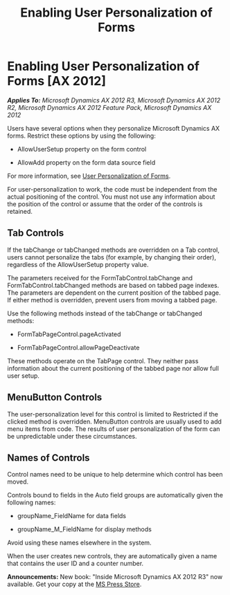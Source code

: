 ﻿---
title: Enabling User Personalization of Forms
TOCTitle: Enabling User Personalization of Forms
ms:assetid: de3aa951-220e-498a-a378-8c2810f8a266
ms:mtpsurl: https://msdn.microsoft.com/en-us/library/Aa877413(v=AX.60)
ms:contentKeyID: 35252085
ms.date: 05/18/2015
mtps_version: v=AX.60
---

# Enabling User Personalization of Forms [AX 2012]


_**Applies To:** Microsoft Dynamics AX 2012 R3, Microsoft Dynamics AX 2012 R2, Microsoft Dynamics AX 2012 Feature Pack, Microsoft Dynamics AX 2012_

Users have several options when they personalize Microsoft Dynamics AX forms. Restrict these options by using the following:

  - AllowUserSetup property on the form control

  - AllowAdd property on the form data source field

For more information, see [User Personalization of Forms](user-personalization-of-forms.md).

For user-personalization to work, the code must be independent from the actual positioning of the control. You must not use any information about the position of the control or assume that the order of the controls is retained.

## Tab Controls

If the tabChange or tabChanged methods are overridden on a Tab control, users cannot personalize the tabs (for example, by changing their order), regardless of the AllowUserSetup property value.

The parameters received for the FormTabControl.tabChange and FormTabControl.tabChanged methods are based on tabbed page indexes. The parameters are dependent on the current position of the tabbed page. If either method is overridden, prevent users from moving a tabbed page.

Use the following methods instead of the tabChange or tabChanged methods:

  - FormTabPageControl.pageActivated

  - FormTabPageControl.allowPageDeactivate

These methods operate on the TabPage control. They neither pass information about the current positioning of the tabbed page nor allow full user setup.

## MenuButton Controls

The user-personalization level for this control is limited to Restricted if the clicked method is overridden. MenuButton controls are usually used to add menu items from code. The results of user personalization of the form can be unpredictable under these circumstances.

## Names of Controls

Control names need to be unique to help determine which control has been moved.

Controls bound to fields in the Auto field groups are automatically given the following names:

  - groupName\_FieldName for data fields

  - groupName\_M\_FieldName for display methods

Avoid using these names elsewhere in the system.

When the user creates new controls, they are automatically given a name that contains the user ID and a counter number.

  
**Announcements:** New book: "Inside Microsoft Dynamics AX 2012 R3" now available. Get your copy at the [MS Press Store](https://www.microsoftpressstore.com/store/inside-microsoft-dynamics-ax-2012-r3-9780735685109).

